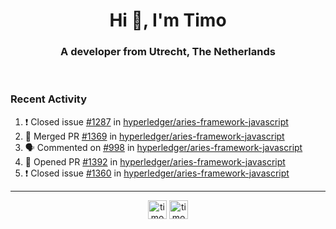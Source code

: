 <h1 align="center">Hi 👋, I'm Timo</h1>
<h3 align="center">A developer from Utrecht, The Netherlands</h3>
<br/>
<!-- https://github.com/rahuldkjain/github-profile-readme-generator --!>

<!--  <p align="left"><img src="https://github-readme-stats.vercel.app/api?username=timoglastra&show_icons=true&count_private=true&" alt="timoglastra" /></p> --!>

<!--
Github language stats
<p align="left"><img src="https://github-readme-stats.vercel.app/api/top-langs/?username=timoglastra&layout=compact" alt="timoglastra" /><p>
-->

<!-- Codestats language stats -->
<!-- <p align="left"><img src="https://codestats-readme.vercel.app/api/top-langs/?username=timoglastra&layout=compact&language_count=12" alt="timoglastra" /><p>    --!>
  
<h3>Recent Activity</h3>

<!--START_SECTION:activity-->
1. ❗️ Closed issue [#1287](https://github.com/hyperledger/aries-framework-javascript/issues/1287) in [hyperledger/aries-framework-javascript](https://github.com/hyperledger/aries-framework-javascript)
2. 🎉 Merged PR [#1369](https://github.com/hyperledger/aries-framework-javascript/pull/1369) in [hyperledger/aries-framework-javascript](https://github.com/hyperledger/aries-framework-javascript)
3. 🗣 Commented on [#998](https://github.com/hyperledger/aries-framework-javascript/issues/998) in [hyperledger/aries-framework-javascript](https://github.com/hyperledger/aries-framework-javascript)
4. 💪 Opened PR [#1392](https://github.com/hyperledger/aries-framework-javascript/pull/1392) in [hyperledger/aries-framework-javascript](https://github.com/hyperledger/aries-framework-javascript)
5. ❗️ Closed issue [#1360](https://github.com/hyperledger/aries-framework-javascript/issues/1360) in [hyperledger/aries-framework-javascript](https://github.com/hyperledger/aries-framework-javascript)
<!--END_SECTION:activity-->

---

<p align="center">
<a href="https://twitter.com/timoglastra" target="blank"><img align="center" src="https://cdn.jsdelivr.net/npm/simple-icons@3.0.1/icons/twitter.svg" alt="timoglastra" height="30" width="30" /></a>
<a href="https://linkedin.com/in/timoglastra" target="blank"><img align="center" src="https://cdn.jsdelivr.net/npm/simple-icons@3.0.1/icons/linkedin.svg" alt="timoglastra" height="30" width="30" /></a>
</p>



